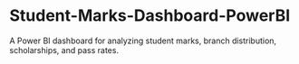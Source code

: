 # Student-Marks-Dashboard-PowerBI
A Power BI dashboard for analyzing student marks, branch distribution, scholarships, and pass rates.
